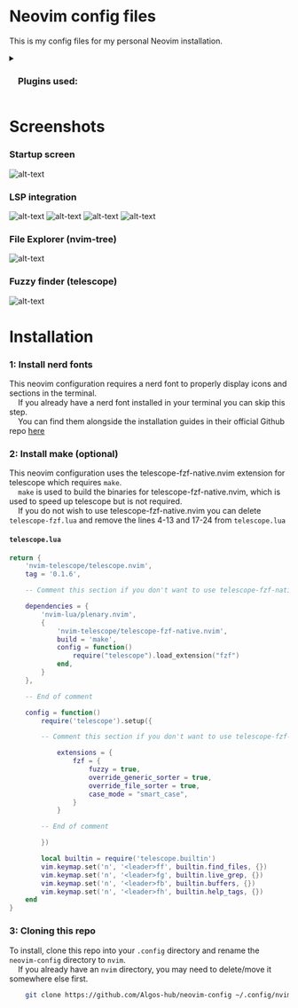 # Neovim config files

This is my config files for my personal Neovim installation.

<details>
    <summary>
        <h3>    Plugins used:</h3>
    </summary>

    * Theme: [maxmx03/solarized.nvim](https://github.com/maxmx03/solarized.nvim)\
    * Tmux navigation integration: [christoomey/vim-tmux-navigator](https://github.com/christoomey/vim-tmux-navigator)\
    * Auto-pairing (parenthesis, brackets, quotes, etc...): [windwp/nvim-autopairs](https://github.com/windwp/nvim-autopairs)\
    * Enhancing `a`/`i` selection: [echasnovski/mini.ai](https://github.com/echasnovski/mini.ai)\
    * Enhancing surrounding text: [kylechui/nvim-surround](https://github.com/kylechui/nvim-surround)\
    * Icons: [nvim-tree/nvim-web-devicons](https://github.com/nvim-tree/nvim-web-devicons)\
    * Git wrapper: [tpope/vim-fugitive](https://github.com/tpope/vim-fugitive)\
    * Git buffer integration: [lewis6991/gitsigns.nvim](https://github.com/lewis6991/gitsigns.nvim)\
    * Statusline: [nvim-lualine/lualine.nvim](https://github.com/nvim-lualine/lualine.nvim)\
    * Comment shortcut: [numToStr/Comment.nvim](https://github.com/numToStr/Comment.nvim)\
    * File tree: [nvim-tree/nvim-tree.lua](https://github.com/nvim-tree/nvim-tree.lua)\
    * Custom ColorColumn behavior: [m4xshen/smartcolumn.nvim](https://github.com/m4xshen/smartcolumn.nvim)\
    * Custom splash screen: [startup-nvim/startup.nvim](https://github.com/startup-nvim/startup.nvim)\
    * Fuzzy finder: [nvim-telescope/telescope.nvim](https://github.com/nvim-telescope/telescope.nvim)\
            dependency: [nvim-lua/plenary.nvim](https://github.com/nvim-lua/plenary.nvim) \
    * Syntax highlighting: [nvim-treesitter/nvim-treesitter](https://github.com/nvim-treesitter/nvim-treesitter)\
    * Formatter: [nvimtools/none-ls.nvim](https://github.com/nvimtools/none-ls.nvim)\
            dependency: [nvimtools/none-ls-extras.nvim](https://github.com/nvimtools/none-ls-extras.nvim) \
    * Language Server Protocol (LSP): [neovim/nvim-lspconfig](https://github.com/neovim/nvim-lspconfig)\
            dependencies:\
            * [hrsh7th/cmp-nvim-lsp](https://github.com/hrsh7th/cmp-nvim-lsp)\
            * [hrsh7th/cmp-buffer](https://github.com/hrsh7th/cmp-buffer)\
            * [hrsh7th/cmp-path](https://github.com/hrsh7th/cmp-path)\
            * [hrsh7th/cmp-cmdline](https://github.com/hrsh7th/cmp-cmdline)\
            * [hrsh7th/nvim-cmp](https://github.com/hrsh7th/nvim-cmp)\
            * [williamboman/mason.nvim](https://github.com/williamboman/mason.nvim) (LSP package manager)\
            * [williamboman/mason-lspconfig.nvim](https://github.com/williamboman/mason-lspconfig.nvim)\
            * [kosayoda/nvim-lightbulb](https://github.com/kosayoda/nvim-lightbulb) (For code actions notifications)\
            * [hrsh7th/cmp-vsnip](https://github.com/hrsh7th/cmp-vsnip)\
            * [hrsh7th/vim-vsnip](https://github.com/hrsh7th/vim-vsnip)\
            * [hrsh7th/vim-vsnip-integ](https://github.com/hrsh7th/vim-vsnip-integ)\
            * [artemave/workspace-diagnostics.nvim](https://github.com/artemave/workspace-diagnostics.nvim) (For LSP diagnostics per workspace instead of per buffer)
</details>

# Screenshots

### Startup screen

![alt-text](https://github.com/Algos-hub/neovim-config/blob/main/resources/startup.jpg "Startup screen")

### LSP integration

![alt-text](https://github.com/Algos-hub/neovim-config/blob/main/resources/lsp_integration_1.jpg "Code completion")
![alt-text](https://github.com/Algos-hub/neovim-config/blob/main/resources/lsp_integration_2.jpg "Code completion definition")
![alt-text](https://github.com/Algos-hub/neovim-config/blob/main/resources/lsp_integration_3.jpg "Buffer hover")
![alt-text](https://github.com/Algos-hub/neovim-config/blob/main/resources/code_actions.jpg "Code actions popup")

### File Explorer (nvim-tree)

![alt-text](https://github.com/Algos-hub/neovim-config/blob/main/resources/nvim_tree.jpg "File explorer")

### Fuzzy finder (telescope)

![alt-text](https://github.com/Algos-hub/neovim-config/blob/main/resources/telescope.jpg "Fuzzy finder popup")

# Installation

### 1: Install nerd fonts

This neovim configuration requires a nerd font to properly display icons and sections in the terminal.\
    If you already have a nerd font installed in your terminal you can skip this step.\
    You can find them alongside the installation guides in their official Github repo [here](https://github.com/ryanoasis/nerd-fonts)

### 2: Install make (optional)

This neovim configuration uses the telescope-fzf-native.nvim extension for telescope which requires `make`.\
    `make` is used to build the binaries for telescope-fzf-native.nvim, which is used to speed up telescope but is not required.\
    If you do not wish to use telescope-fzf-native.nvim you can delete `telescope-fzf.lua` and remove the lines 4-13 and 17-24 from `telescope.lua`

#### `telescope.lua`

```lua
return {
    'nvim-telescope/telescope.nvim',
    tag = '0.1.6',

    -- Comment this section if you don't want to use telescope-fzf-native.nvim

    dependencies = {
        'nvim-lua/plenary.nvim',
        {
            'nvim-telescope/telescope-fzf-native.nvim',
            build = 'make',
            config = function()
                require("telescope").load_extension("fzf")
            end,
        }
    },

    -- End of comment

    config = function()
        require('telescope').setup({

        -- Comment this section if you don't want to use telescope-fzf-native.nvim

            extensions = {
                fzf = {
                    fuzzy = true,
                    override_generic_sorter = true,
                    override_file_sorter = true,
                    case_mode = "smart_case",
                }
            }

        -- End of comment

        })

        local builtin = require('telescope.builtin')
        vim.keymap.set('n', '<leader>ff', builtin.find_files, {})
        vim.keymap.set('n', '<leader>fg', builtin.live_grep, {})
        vim.keymap.set('n', '<leader>fb', builtin.buffers, {})
        vim.keymap.set('n', '<leader>fh', builtin.help_tags, {})
    end
}
```

### 3: Cloning this repo

To install, clone this repo into your `.config` directory and rename the `neovim-config` directory to `nvim`.\
    If you already have an `nvim` directory, you may need to delete/move it somewhere else first.

```bash
    git clone https://github.com/Algos-hub/neovim-config ~/.config/nvim
```
